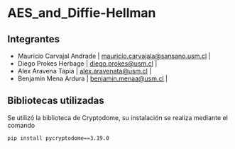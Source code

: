 # AES_and_Diffie-Hellman

## Integrantes
- Mauricio Carvajal Andrade      |     mauricio.carvajala@sansano.usm.cl    |
- Diego Prokes Herbage           |     diego.prokes@usm.cl                  |
- Alex Aravena Tapia             |     alex.aravenata@usm.cl                |
- Benjamín Mena Ardura           |     benjamin.menaa@usm.cl                |

## Bibliotecas utilizadas
Se utilizó la biblioteca de Cryptodome, su instalación se realiza mediante el comando
```
pip install pycryptodome==3.19.0
```
